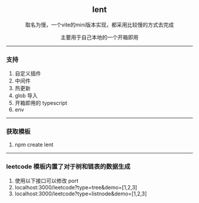 <div align="center">
  <h2>lent</h2>
  <p>取名为慢，一个vite的mini版本实现，都采用比较慢的方式去完成</p>
  <p>主要用于自己本地的一个开箱即用</p>
</div>

---

### 支持

1. 自定义插件
2. 中间件
3. 热更新
4. glob 导入
5. 开箱即用的 typescript
6. env

---

### 获取模板

1. npm create lent

---

### leetcode 模板内置了对于树和链表的数据生成

1. 使用以下接口可以修改 port
2. localhost:3000/leetcode?type=tree&demo=[1,2,3]
3. localhost:3000/leetcode?type=listnode&demo=[1,2,3]
